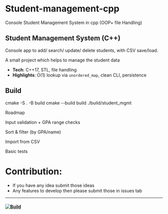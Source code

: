 # Student-management-cpp
Console Student Management System in cpp (OOP+ file Handling)


## Student Management System (C++)

Console app to 
add/
search/
update/
delete students, with CSV save/load.

A small project which helps to manage the student data
- **Tech**: C++17, STL, file handling
- **Highlights**: O(1) lookup via `unordered_map`, clean CLI, persistence

## Build

cmake -S . -B build
cmake --build build
./build/student_mgmt



Roadmap

 Input validation + GPA range checks

 Sort & filter (by GPA/name)

 Import from CSV

 Basic tests

# Contribution:
- If you have any idea submit those ideas
- Any features to develop then please submit those in issues tab

-----------------------------------------------------------------

#### [![Build](https://github.com/Riyaz5027/student-management-cpp/actions/workflows/cpp-ci.yml/badge.svg)](https://github.com/Riyaz5027/student-management-cpp/actions/workflows/cpp-ci.yml)




